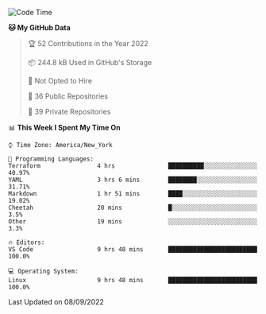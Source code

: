 <!--START_SECTION:waka-->
![Code Time](http://img.shields.io/badge/Code%20Time-77%20hrs%2035%20mins-blue)

**🐱 My GitHub Data** 

> 🏆 52 Contributions in the Year 2022
 > 
> 📦 244.8 kB Used in GitHub's Storage 
 > 
> 🚫 Not Opted to Hire
 > 
> 📜 36 Public Repositories 
 > 
> 🔑 39 Private Repositories  
 > 
📊 **This Week I Spent My Time On** 

```text
⌚︎ Time Zone: America/New_York

💬 Programming Languages: 
Terraform                4 hrs               ██████████░░░░░░░░░░░░░░░   40.97% 
YAML                     3 hrs 6 mins        ████████░░░░░░░░░░░░░░░░░   31.71% 
Markdown                 1 hr 51 mins        ████░░░░░░░░░░░░░░░░░░░░░   19.02% 
Cheetah                  20 mins             █░░░░░░░░░░░░░░░░░░░░░░░░   3.5% 
Other                    19 mins             ░░░░░░░░░░░░░░░░░░░░░░░░░   3.3%

🔥 Editors: 
VS Code                  9 hrs 48 mins       █████████████████████████   100.0%

💻 Operating System: 
Linux                    9 hrs 48 mins       █████████████████████████   100.0%

```


 Last Updated on 08/09/2022
<!--END_SECTION:waka-->